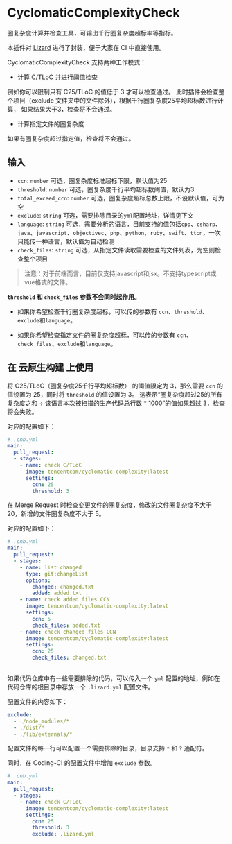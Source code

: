 # CyclomaticComplexityCheck

圈复杂度计算并检查工具，可输出千行圈复杂度超标率等指标。

本插件对 [Lizard][Lizard] 进行了封装，便于大家在 CI 中直接使用。

[Lizard]:https://github.com/terryyin/lizard

CyclomaticComplexityCheck 支持两种工作模式：

- 计算 C/TLoC 并进行阈值检查

例如你可以限制只有 C25/TLoC 的值低于 3 才可以检查通过。
此时插件会检查整个项目（exclude 文件夹中的文件除外），根据千行圈复杂度25平均超标数进行计算，
如果结果大于3，检查将不会通过。

- 计算指定文件的圈复杂度

如果有圈复杂度超过指定值，检查将不会通过。

## 输入

- `ccn`: `number` 可选，圈复杂度标准超标下限，默认值为25
- `threshold`: `number` 可选，圈复杂度千行平均超标数阈值，默认为3
- `total_exceed_ccn`: `number` 可选，圈复杂度超标总数上限，不设默认值，可为空
- `exclude`: `string` 可选，需要排除目录的`yml`配置地址，详情见下文
- `language`: `string` 可选，需要分析的语言，目前支持的值包括`cpp`、`csharp`、`java`、`javascript`、`objectivec`、`php`、`python`、`ruby`、`swift`、`ttcn`，一次只能传一种语言，默认值为自动检测
- `check_files`: `string` 可选，从指定文件读取需要检查的文件列表，为空则检查整个项目

> 注意：对于前端而言，目前仅支持javascript和jsx。不支持typescript或vue格式的文件。

**`threshold` 和 `check_files` 参数不会同时起作用。**

- 如果你希望检查千行圈复杂度超标，可以传的参数有 `ccn`、`threshold`、`exclude`和`language`。

- 如果你希望检查指定文件的圈复杂度超标，可以传的参数有 `ccn`、`check_files`、`exclude`和`language`。

## 在 云原生构建 上使用

将 C25/TLoC（圈复杂度25千行平均超标数） 的阈值限定为 3，那么需要 `ccn` 的值设置为 25，同时将 `threshold` 的值设置为 3。
这表示“圈复杂度超过25的所有复杂度之和 ÷ 该语言本次被扫描的生产代码总行数 * 1000”的值如果超过 3，检查将会失败。

对应的配置如下：

```yaml
# .cnb.yml
main:
  pull_request:
  - stages:
    - name: check C/TLoC
      image: tencentcom/cyclomatic-complexity:latest
      settings:
        ccn: 25
        threshold: 3
```

在 Merge Request 时检查变更文件的圈复杂度，修改的文件圈复杂度不大于 20，新增的文件圈复杂度不大于 5。

对应的配置如下：

```yaml
# .cnb.yml
main:
  pull_request:
  - stages:
    - name: list changed
      type: git:changeList
      options:
        changed: changed.txt
        added: added.txt
    - name: check added files CCN
      image: tencentcom/cyclomatic-complexity:latest
      settings:
        ccn: 5
        check_files: added.txt
    - name: check changed files CCN
      image: tencentcom/cyclomatic-complexity:latest
      settings:
        ccn: 25
        check_files: changed.txt
            
```

如果代码仓库中有一些需要排除的代码，可以传入一个 `yml` 配置的地址，例如在代码仓库的根目录中存放一个 `.lizard.yml` 配置文件。

配置文件的内容如下：

```yaml
exclude:
  - ./node_modules/*
  - ./dist/*
  - ./lib/externals/*
```

配置文件的每一行可以配置一个需要排除的目录，目录支持 `*` 和 `?` 通配符。

同时，在 Coding-CI 的配置文件中增加 `exclude` 参数。

```yaml
# .cnb.yml
main:
  pull_request:
  - stages:
    - name: check C/TLoC
      image: tencentcom/cyclomatic-complexity:latest
      settings:
        ccn: 25
        threshold: 3
        exclude: .lizard.yml
```
